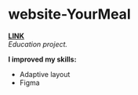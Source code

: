# website-YourMeal
[**LINK**](https://vitalyrk.github.io/website-YourMeal/)  
*Education project.*

**I improved my skills:**
* Adaptive layout
* Figma
